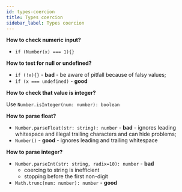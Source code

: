 ```yaml
---
id: types-coercion
title: Types coercion
sidebar_label: Types coercion
---
```


**How to check numeric input?**

- `if (Number(x) === 1){}`

**How to test for null or undefined?**

- `if (!x){}` - **bad** - be aware of pitfall because of falsy values;
- `if (x === undefined)` - **good**

**How to check that value is integer?**

Use `Number.isInteger(num: number): boolean`

**How to parse float?**

- `Number.parseFloat(str: string): number` - **bad** - ignores leading whitespace and illegal trailing characters and can hide problems;
- `Number()` - **good** - ignores leading and trailing whitespace

**How to parse integer?**

- `Number.parseInt(str: string, radix=10): number` - **bad**
  - coercing to string is inefficient
  - stopping before the first non-digit
- `Math.trunc(num: number): number` - **good**
